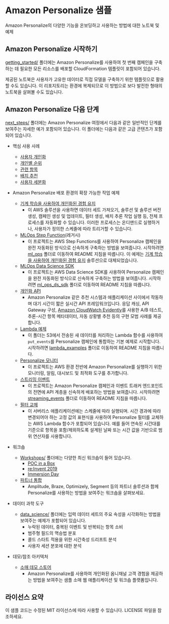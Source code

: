 # Amazon Personalize 샘플

Amazon Personalize의 다양한 기능을 온보딩하고 사용하는 방법에 대한 노트북 및 예제

## Amazon Personalize 시작하기

[getting_started/](getting_started/) 폴더에는 Amazon Personalize를 사용하여 첫 번째 캠페인을 구축하는 데 필요한 모든 리소스를 배포할 CloudFormation 템플릿이 포함되어 있습니다.

제공된 노트북은 사용자가 고유한 데이터로 직접 모델을 구축하기 위한 템플릿으로 활용할 수도 있습니다. 이 리포지토리는 환경에 복제되므로 이 방법으로 보다 발전한 형태의 노트북을 살펴볼 수도 있습니다.

## Amazon Personalize 다음 단계

[next_steps/](next_steps/) 폴더에는 Amazon Personalize 여정에서 다음과 같은 일반적인 단계를 보여주는 자세한 예가 포함되어 있습니다. 이 폴더에는 다음과 같은 고급 콘텐츠가 포함되어 있습니다.

* 핵심 사용 사례
  - [사용자 개인화](next_steps/core_use_cases/user_personalization)
  - [개인별 순위](next_steps/core_use_cases/personalized_ranking)
  - [관련 항목](next_steps/core_use_cases/related_items)
  - [배치 추천](next_steps/core_use_cases/batch_recommendations)
  - [사용자 세분화](next_steps/core_use_cases/user_segmentation)

* Amazon Personalize 배포 환경의 확장 가능한 작업 예제
    - [기계 학습을 사용하여 개인화된 경험 유지](https://aws.amazon.com/solutions/implementations/maintaining-personalized-experiences-with-ml/)
        - 이 AWS 솔루션을 사용하면 데이터 세트 가져오기, 솔루션 및 솔루션 버전 생성, 캠페인 생성 및 업데이트, 필터 생성, 배치 추론 작업 실행 등, 전체 프로세스를 자동화할 수 있습니다. 이러한 프로세스는 온디맨드로 실행하거나, 사용자가 정의한 스케줄에 따라 트리거할 수 있습니다.
    - [MLOps Step Function](next_steps/operations/ml_ops)(레거시)
        - 이 프로젝트는 AWS Step Functions를 사용하여 Personalize 캠페인을 완전 자동화된 방식으로 신속하게 구축하는 방법을 보여줍니다. 시작하려면 [ml_ops](next_steps/operations/ml_ops) 폴더로 이동하여 README 지침을 따릅니다. 이 예제는 [기계 학습을 사용하여 개인화된 경험 유지](https://aws.amazon.com/solutions/implementations/maintaining-personalized-experiences-with-ml/) 솔루션으로 대체되었습니다.
    - [MLOps Data Science SDK](next_steps/operations/ml_ops_ds_sdk)
        - 이 프로젝트는 AWS Data Science SDK를 사용하여 Personalize 캠페인을 완전 자동화된 방식으로 신속하게 구축하는 방법을 보여줍니다. 시작하려면 [ml_ops_ds_sdk](next_steps/operations/ml_ops_ds_sdk) 폴더로 이동하여 README 지침을 따릅니다.
    - [개인화 API](https://github.com/aws-samples/personalization-apis)
        - Amazon Personalize 같은 추천 시스템과 애플리케이션 사이에서 작동하며 대기 시간이 짧은 실시간 API 프레임워크입니다. 응답 캐싱, API Gateway 구성, [Amazon CloudWatch Evidently](https://docs.aws.amazon.com/cloudwatchevidently/latest/APIReference/Welcome.html)를 사용한 A/B 테스트, 추론-시간 항목 메타데이터, 자동 상황별 추천 등의 구현 모범 사례를 제공합니다.
    - [Lambda 예제](next_steps/operations/lambda_examples)
        - 이 폴더는 S3에서 전송된 새 데이터를 처리하는 Lambda 함수를 사용하여 `put_events`를 Personalize 캠페인에 통합하는 기본 예제로 시작합니다. 시작하려면 [lambda_examples](next_steps/operations/lambda_examples) 폴더로 이동하여 README 지침을 따릅니다.
    - [Personalize 모니터](https://github.com/aws-samples/amazon-personalize-monitor)
        - 이 프로젝트는 AWS 환경 전반에 Amazon Personalize를 실행하기 위한 모니터링, 알림, 대시보드 및 최적화 도구를 추가합니다.
    - [스트리밍 이벤트](next_steps/operations/streaming_events)
        - 이 프로젝트는 Amazon Personalize 캠페인과 이벤트 트래커 엔드포인트의 전면에 API 계층을 신속하게 배포하는 방법을 보여줍니다. 시작하려면 [streaming_events](operations/streaming_events/) 폴더로 이동하여 README 지침을 따릅니다.
    - [필터 교체](next_steps/operations/filter_rotator)
        - 이 서버리스 애플리케이션에는 스케줄에 따라 실행되며. 시간 경과에 따라 변경되어야 하는 고정 값의 표현식을 사용하여 Personalize 필터를 교체하는 AWS Lambda 함수가 포함되어 있습니다. 예를 들어 연속된 시간대를 기준으로 항목을 포함/제외하도록 설계된 날짜 또는 시간 값을 기반으로 범위 연산자를 사용합니다.

* 워크숍
    - [Workshops/](next_steps/workshops/) 폴더에는 다양한 최신 워크숍이 들어 있습니다.
        - [POC in a Box](next_steps/workshops/POC_in_a_box)
        - [re:Invent 2019](next_steps/workshops/Reinvent_2019)
        - [Immersion Day](next_steps/workshops/Immersion_Day)
    - [파트너 통합](https://github.com/aws-samples/retail-demo-store#partner-integrations)
        - Amplitude, Braze, Optimizely, Segment 등의 파트너 솔루션과 함께 Personalize를 사용하는 방법을 보여주는 워크숍을 살펴보세요.

* 데이터 과학 도구
    - [data_science/](next_steps/data_science/) 폴더에는 입력 데이터 세트의 주요 속성을 시각화하는 방법을 보여주는 예제가 포함되어 있습니다.
        - 누락된 데이터, 중복된 이벤트 및 반복되는 항목 소비
        - 범주형 필드의 멱승법 분포
        - 콜드 스타트 적용을 위한 시간축성 드리프트 분석
        - 사용자 세션 분포에 대한 분석

* 데모/참조 아키텍처
    - [소매 데모 스토어](https://github.com/aws-samples/retail-demo-store)
        - Amazon Personalize를 사용하여 개인화된 옴니채널 고객 경험을 제공하는 방법을 보여주는 샘플 소매 웹 애플리케이션 및 워크숍 플랫폼입니다.

## 라이선스 요약

이 샘플 코드는 수정된 MIT 라이선스에 따라 사용할 수 있습니다. LICENSE 파일을 참조하세요.

